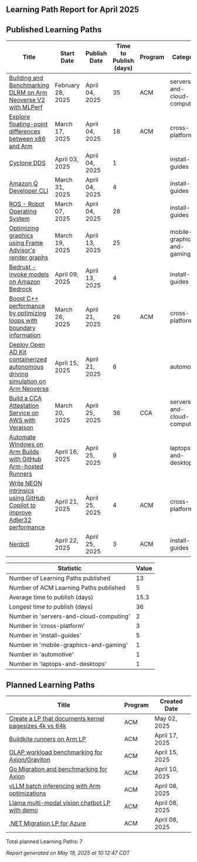 ## Learning Path Report for April 2025


## Published Learning Paths
| Title | Start Date | Publish Date | Time to Publish (days) | Program | Category |
|-------|--------------|-------------|----------------------|-----|----------|
| [Building and Benchmarking DLRM on Arm Neoverse V2 with MLPerf](https://learn.arm.com/learning-paths/servers-and-cloud-computing/dlrm/) | February 28, 2025 | April 04, 2025 | 35 | ACM | servers-and-cloud-computing |
| [Explore floating-point differences between x86 and Arm](https://learn.arm.com/learning-paths/cross-platform/floating-point-rounding-errors/) | March 17, 2025 | April 04, 2025 | 18 | ACM | cross-platform |
| [Cyclone DDS](https://learn.arm.com/install-guides/cyclonedds/) | April 03, 2025 | April 04, 2025 | 1 |  | install-guides |
| [Amazon Q Developer CLI](https://learn.arm.com/install-guides/aws-q-cli/) | March 31, 2025 | April 04, 2025 | 4 |  | install-guides |
| [ROS - Robot Operating System](https://learn.arm.com/install-guides/ros2/) | March 07, 2025 | April 04, 2025 | 28 |  | install-guides |
| [Optimizing graphics using Frame Advisor's render graphs](https://learn.arm.com/learning-paths/mobile-graphics-and-gaming/render-graph-optimization/) | March 19, 2025 | April 13, 2025 | 25 |  | mobile-graphics-and-gaming |
| [Bedrust - invoke models on Amazon Bedrock](https://learn.arm.com/install-guides/bedrust/) | April 09, 2025 | April 13, 2025 | 4 |  | install-guides |
| [Boost C++ performance by optimizing loops with boundary information](https://learn.arm.com/learning-paths/cross-platform/cpp-loop-size-context/) | March 26, 2025 | April 21, 2025 | 26 | ACM | cross-platform |
| [Deploy Open AD Kit containerized autonomous driving simulation on Arm Neoverse](https://learn.arm.com/learning-paths/automotive/openadkit1_container/) | April 15, 2025 | April 21, 2025 | 6 |  | automotive |
| [Build a CCA Attestation Service on AWS with Veraison](https://learn.arm.com/learning-paths/servers-and-cloud-computing/cca-veraison-aws/) | March 20, 2025 | April 25, 2025 | 36 | CCA | servers-and-cloud-computing |
| [Automate Windows on Arm Builds with GitHub Arm-hosted Runners](https://learn.arm.com/learning-paths/laptops-and-desktops/gh-arm-runners-win/) | April 16, 2025 | April 25, 2025 | 9 |  | laptops-and-desktops |
| [Write NEON intrinsics using GitHub Copilot to improve Adler32 performance](https://learn.arm.com/learning-paths/cross-platform/adler32/) | April 21, 2025 | April 25, 2025 | 4 | ACM | cross-platform |
| [Nerdctl](https://learn.arm.com/install-guides/nerdctl/) | April 22, 2025 | April 25, 2025 | 3 | ACM | install-guides |

| Statistic | Value |
|-----------|-------|
| Number of Learning Paths published | 13 |
| Number of ACM Learning Paths published | 5 |
| Average time to publish (days) | 15.3 |
| Longest time to publish (days) | 36 |
| Number in 'servers-and-cloud-computing' | 2 |
| Number in 'cross-platform' | 3 |
| Number in 'install-guides' | 5 |
| Number in 'mobile-graphics-and-gaming' | 1 |
| Number in 'automotive' | 1 |
| Number in 'laptops-and-desktops' | 1 |

## Planned Learning Paths
| Title | Program | Created Date |
|-------|-----|--------------|
| [Create a LP that documents kernel pagesizes 4k vs 64k](https://github.com/ArmDeveloperEcosystem/roadmap/issues/13) | ACM | May 02, 2025 |
| [Buildkite runners on Arm LP](https://github.com/ArmDeveloperEcosystem/roadmap/issues/12) | ACM | April 17, 2025 |
| [OLAP workload benchmarking for Axion/Graviton](https://github.com/ArmDeveloperEcosystem/roadmap/issues/11) | ACM | April 15, 2025 |
| [Go Migration and benchmarking for Axion](https://github.com/ArmDeveloperEcosystem/roadmap/issues/8) | ACM | April 10, 2025 |
| [vLLM batch inferencing with Arm optimizations](https://github.com/ArmDeveloperEcosystem/roadmap/issues/5) | ACM | April 08, 2025 |
| [Llama multi-modal vision chatbot LP with demo](https://github.com/ArmDeveloperEcosystem/roadmap/issues/4) | ACM | April 08, 2025 |
| [.NET Migration LP for Azure](https://github.com/ArmDeveloperEcosystem/roadmap/issues/1) | ACM | April 08, 2025 |

Total planned Learning Paths: 7


_Report generated on May 19, 2025 at 10:12:47 CDT_

